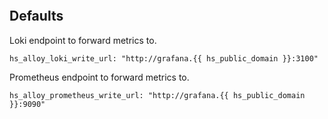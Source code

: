 
```{include} ../../../roles/alloy/README.md
```

## Defaults


Loki endpoint to forward metrics to.
```
hs_alloy_loki_write_url: "http://grafana.{{ hs_public_domain }}:3100"

```
Prometheus endpoint to forward metrics to.
```
hs_alloy_prometheus_write_url: "http://grafana.{{ hs_public_domain }}:9090"

